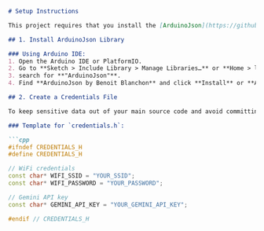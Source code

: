 ```md
# Setup Instructions

This project requires that you install the [ArduinoJson](https://github.com/bblanchon/ArduinoJson) library and create a separate credentials file to store sensitive data (such as your WiFi credentials and Gemini API key). Follow the steps below:

## 1. Install ArduinoJson Library

### Using Arduino IDE:
1. Open the Arduino IDE or PlatformIO.
2. Go to **Sketch > Include Library > Manage Libraries…** or **Home > libraries**
3. search for **"ArduinoJson"**.
4. Find **ArduinoJson by Benoit Blanchon** and click **Install** or **Add to Project** and select your project.

## 2. Create a Credentials File

To keep sensitive data out of your main source code and avoid committing them to version control, create a separate header file called `credentials.h` in `src/` directory.

### Template for `credentials.h`:

```cpp
#ifndef CREDENTIALS_H
#define CREDENTIALS_H

// WiFi credentials
const char* WIFI_SSID = "YOUR_SSID";
const char* WIFI_PASSWORD = "YOUR_PASSWORD";

// Gemini API key
const char* GEMINI_API_KEY = "YOUR_GEMINI_API_KEY";

#endif // CREDENTIALS_H
```

